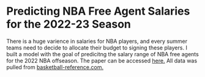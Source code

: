 # Predicting NBA Free Agent Salaries for the 2022-23 Season

There is a huge varience in salaries for NBA players, and every summer teams need to decide to allocate their budget to signing these players. I built a model with the goal of predicitng the salary range of NBA free agents for the 2022 NBA offseason. The paper can be accessed [here.](https://github.com/jdolitsk/freeagent/blob/main/paper.pdf) All data was pulled from [basketball-reference.com.](https://www.basketball-reference.com/contracts/players.html)
